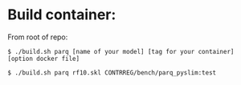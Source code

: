 # Build container:  


From root of repo:

`$ ./build.sh parq [name of your model] [tag for your container] [option docker file]`

```bash
$ ./build.sh parq rf10.skl CONTRREG/bench/parq_pyslim:test
```

